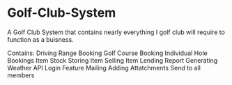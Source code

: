 # Golf-Club-System

A Golf Club System that contains nearly everything I golf club will require to function as a buisness.

Contains:
  Driving Range Booking
  Golf Course Booking
    Individual Hole Bookings
  Item Stock Storing
  Item Selling
  Item Lending
  Report Generating
  Weather API
  Login Feature
  Mailing
    Adding Attatchments 
    Send to all members
  
